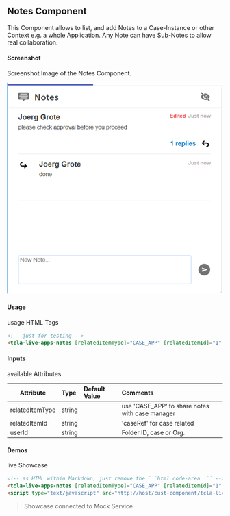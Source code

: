 ## Notes Component
This Component allows to list, and add Notes to a Case-Instance or other Context e.g. a whole Application.
Any Note can have Sub-Notes to allow real collaboration.

#### Screenshot
Screenshot Image of the Notes Component.

![alt-text](Notes.png "Notes Component Image")

#### Usage
usage HTML Tags

```html
<!-- just for testing -->
<tcla-live-apps-notes [relatedItemType]="CASE_APP" [relatedItemId]="1" [userId]="1"></tcla-live-apps-notes>
```

#### Inputs
available Attributes

| Attribute         | Type                          | Default Value | Comments                                        |
| ----------------- |:----------------------------- |:------------- |:----------------------------------------------- |
| relatedItemType   | string                        |               | use 'CASE_APP' to share notes with case manager |
| relatedItemId     | string                        |               | 'caseRef' for case related                      |
| userId            | string                        |               | Folder ID, case or Org.                         |


#### Demos
live Showcase

```html
<!-- as HTML within Markdown, just remove the ```html code-area ``` -->
<tcla-live-apps-notes [relatedItemType]="CASE_APP" [relatedItemId]="1" [userId]="1"></tcla-live-apps-notes>
<script type="text/javascript" src="http://host/cust-component/tcla-live-apps-notes.js"></script>
```

> Showcase connected to Mock Service


